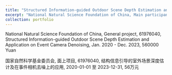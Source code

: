 ```yaml
---
title: "Structured Information-guided Outdoor Scene Depth Estimation and Application on Event Camera Denoising"
excerpt: "National Natural Science Foundation of China, Main participant."
collection: portfolio
---
```


National Natural Science Foundation of China, General project, 61976040, 
Structured Information-guided Outdoor Scene Depth Estimation and Application on Event Camera Denoising, Jan. 2020 - Dec. 2023, 560000 Yuan

国家自然科学基金委员会, 面上项目, 61976040, 结构信息引导的室外场景深度估计及在事件相机去噪上的应用, 2020-01-01 至 2023-12-31, 56万元 